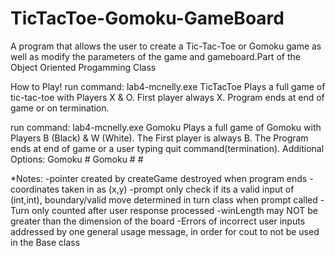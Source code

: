 # TicTacToe-Gomoku-GameBoard
A program that allows the user to create a Tic-Tac-Toe or Gomoku game as well as modify the parameters of the game and gameboard.Part of the Object Oriented Progamming Class

How to Play!
run command: lab4-mcnelly.exe TicTacToe
Plays a full game of tic-tac-toe with Players X & O. First player always X. Program ends at end of game or on termination.  

run command: lab4-mcnelly.exe Gomoku
Plays a full game of Gomoku with Players B (Black) & W (White). The First player is always B. The Program ends at end of game or a user typing quit command(termination).
    Additional Options:
    Gomoku #
    Gomoku # #

*Notes:
    -pointer created by createGame destroyed when program ends
    -coordinates taken in as (x,y)
    -prompt only check if its a valid input of (int,int), boundary/valid move determined in turn class when prompt called
    -Turn only counted after user response processed
    -winLength may NOT be greater than the dimension of the board
    -Errors of incorrect user inputs addressed by one general usage message, 
        in order for cout to not be used in the Base class    
